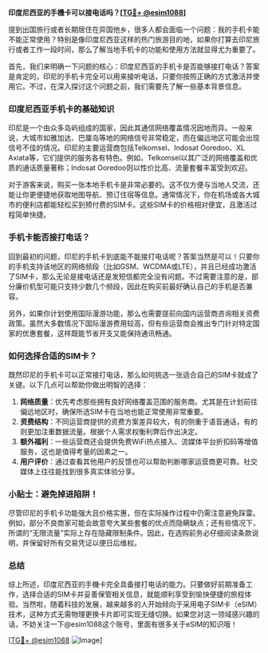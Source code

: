 **印度尼西亚的手機卡可以接电话吗？[[TG💪+ @esim1088](https://t.me/s/esim1088)]**

提到出国旅行或者长期居住在异国他乡，很多人都会面临一个问题：我的手机卡能不能正常使用？特别是像印度尼西亚这样的热门旅游目的地，如果你打算去印尼旅行或者工作一段时间，那么了解当地手机卡的功能和使用方法就显得尤为重要了。

首先，我们来明确一下问题的核心：印度尼西亚的手机卡是否能够接打电话？答案是肯定的，印尼的手机卡完全可以用来接听电话，只要你按照正确的方式激活并使用它。不过，在深入探讨这个问题之前，我们需要先了解一些基本背景信息。

### 印度尼西亚手机卡的基础知识

印尼是一个由众多岛屿组成的国家，因此其通信网络覆盖情况因地而异。一般来说，大城市如雅加达、巴厘岛等地的网络信号非常稳定，而在偏远地区可能会出现信号不佳的情况。印尼的主要运营商包括Telkomsel、Indosat Ooredoo、XL Axiata等，它们提供的服务各有特色。例如，Telkomsel以其广泛的网络覆盖和优质的通话质量著称；Indosat Ooredoo则以性价比高、流量套餐丰富受到欢迎。

对于游客来说，购买一张本地手机卡是非常必要的。这不仅方便与当地人交流，还能让你更便捷地获取地图导航、预订住宿等信息。通常情况下，你在机场或各大城市的便利店都能轻松买到预付费的SIM卡。这些SIM卡的价格相对便宜，且激活过程简单快捷。

### 手机卡能否接打电话？

回到最初的问题，印尼的手机卡到底能不能接打电话呢？答案当然是可以！只要你的手机支持该地区的网络频段（比如GSM、WCDMA或LTE），并且已经成功激活了SIM卡，那么无论是接电话还是发短信都完全没有问题。不过需要注意的是，部分廉价机型可能只支持少数几个频段，因此在购买前最好确认自己的手机是否兼容。

另外，如果你计划使用国际漫游功能，那么也需要提前向国内运营商咨询相关资费政策。虽然大多数情况下国际漫游费用较高，但有些运营商会推出专门针对特定国家的优惠套餐，这样既能节省开支又能保持通讯畅通。

### 如何选择合适的SIM卡？

既然印尼的手机卡可以正常接打电话，那么如何挑选一张适合自己的SIM卡就成了关键。以下几点可以帮助你做出明智的选择：

1. **网络质量**：优先考虑那些拥有良好网络覆盖范围的服务商。尤其是在计划前往偏远地区时，确保所选SIM卡在当地也能正常使用非常重要。
2. **资费结构**：不同运营商提供的资费方案差异较大，有的侧重于语音通话，有的则更加注重数据流量。根据个人需求权衡利弊后作出决定。
3. **额外福利**：一些运营商还会提供免费WiFi热点接入、流媒体平台折扣码等增值服务，这也是值得考量的因素之一。
4. **用户评价**：通过查看其他用户的反馈也可以帮助判断哪家运营商更可靠。社交媒体上往往能找到很多真实体验分享。

### 小贴士：避免掉进陷阱！

尽管印尼的手机卡功能强大且价格实惠，但在实际操作过程中仍需注意避免踩雷。例如，部分不良商家可能会故意夸大某些套餐的优点而隐瞒缺点；还有些情况下，所谓的“无限流量”实际上存在隐藏限制条件。因此，在选购前务必仔细阅读条款说明，并保留好所有交易凭证以便日后维权。

### 总结

综上所述，印度尼西亚的手機卡完全具备接打电话的能力。只要做好前期准备工作，选择合适的SIM卡并妥善保管相关信息，就能顺利享受到愉快便捷的旅程体验。当然啦，随着科技的发展，越来越多的人开始倾向于采用电子SIM卡（eSIM）技术，这种方式无需物理更换卡片即可实现无缝切换。如果您对这一领域感兴趣的话，不妨关注一下@esim1088这个账号，里面有很多关于eSIM的知识哦！

[[TG💪+ @esim1088](https://t.me/s/esim1088) ![Image](https://i.postimg.cc/4NQfJmqS/Snipaste-2025-05-13-00-14-12.png)]